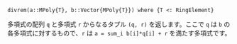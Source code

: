 ```
divrem(a::MPoly{T}, b::Vector{MPoly{T}}) where {T <: RingElement}
```

多項式の配列 `q` と多項式 `r` からなるタプル `(q, r)` を返します。ここで `q` は `b` の各多項式に対するもので、`r` は `a = sum_i b[i]*q[i] + r` を満たす多項式です。
